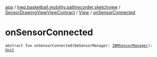 [app](../../../index.md) / [hwp.basketball.mobility.pathrecorder.sketchview](../../index.md) / [SensorDrawingViewViewContract](../index.md) / [View](index.md) / [onSensorConnected](.)

# onSensorConnected

`abstract fun onSensorConnected(bmSensorManager: `[`IBMSensorManager`](../../../hwp.basketball.mobility.device.sensor/-i-b-m-sensor-manager/index.md)`): `[`Unit`](https://kotlinlang.org/api/latest/jvm/stdlib/kotlin/-unit/index.html)